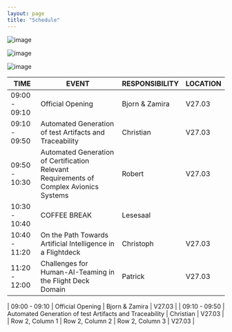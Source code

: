```yaml
---
layout: page
title: "Schedule"
---
```

![image](https://github.com/Edwin-Isidory/ils.doctoral.seminar.2024.github.io/assets/148284895/f80fa160-3a6e-457e-8101-c2a2c2f49dc8)
  
  ![image](https://github.com/Edwin-Isidory/ils.doctoral.seminar.2024.github.io/assets/148284895/b8731cd5-69e2-45e9-98df-5bbfeb234a41)


  ![image](https://github.com/Edwin-Isidory/ils.doctoral.seminar.2024.github.io/assets/148284895/19ed92a4-a914-48e9-8ea4-a31382e8159d)


 | TIME | EVENT | RESPONSIBILITY | LOCATION |
|----------|----------|----------|---------|
| 09:00 - 09:10 | Official Opening | Bjorn & Zamira | V27.03 |
| 09:10 - 09:50 | Automated Generation of test Artifacts and Traceability | Christian | V27.03 |
| 09:50 - 10:30 | Automated Generation of Certification Relevant Requirements of Complex Avionics Systems | Robert | V27.03 |
| 10:30 - 10:40 | COFFEE BREAK  | Lesesaal|
| 10:40 - 11:20 |  On the Path Towards Artificial Intelligence in a Flightdeck  | Christoph | V27.03 |
| 11:20 - 12:00 |  Challenges for Human-AI-Teaming in the Flight Deck Domain   | Patrick | V27.03 |

| 09:00 - 09:10 | Official Opening | Bjorn & Zamira | V27.03 |
| 09:10 - 09:50 | Automated Generation of test Artifacts and Traceability | Christian | V27.03 |
| Row 2, Column 1 | Row 2, Column 2 | Row 2, Column 3 | V27.03 |

